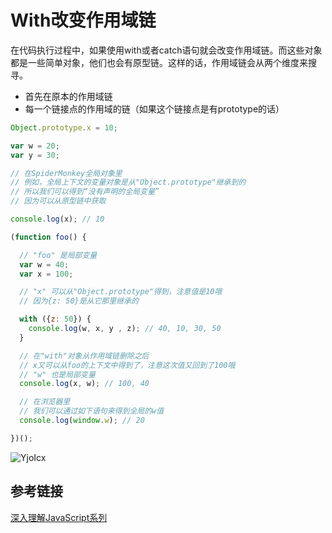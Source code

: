 # With改变作用域链

在代码执行过程中，如果使用with或者catch语句就会改变作用域链。而这些对象都是一些简单对象，他们也会有原型链。这样的话，作用域链会从两个维度来搜寻。

- 首先在原本的作用域链
- 每一个链接点的作用域的链（如果这个链接点是有prototype的话）

```js
Object.prototype.x = 10;

var w = 20;
var y = 30;

// 在SpiderMonkey全局对象里
// 例如，全局上下文的变量对象是从"Object.prototype"继承到的
// 所以我们可以得到“没有声明的全局变量”
// 因为可以从原型链中获取

console.log(x); // 10

(function foo() {

  // "foo" 是局部变量
  var w = 40;
  var x = 100;

  // "x" 可以从"Object.prototype"得到，注意值是10哦
  // 因为{z: 50}是从它那里继承的

  with ({z: 50}) {
    console.log(w, x, y , z); // 40, 10, 30, 50
  }

  // 在"with"对象从作用域链删除之后
  // x又可以从foo的上下文中得到了，注意这次值又回到了100哦
  // "w" 也是局部变量
  console.log(x, w); // 100, 40

  // 在浏览器里
  // 我们可以通过如下语句来得到全局的w值
  console.log(window.w); // 20

})();
```

![YjoIcx](https://zhuduanlei-1256381138.cos.ap-guangzhou.myqcloud.com/uPic/YjoIcx.png)

## 参考链接

[深入理解JavaScript系列](https://www.cnblogs.com/TomXu/archive/2012/01/12/2308594.html)
